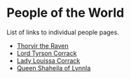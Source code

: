# People of the World

List of links to individual people pages.

* [Thorvir the Raven](./2-3-1-Thorvir_the_Raven.md)
* [Lord Tyrson Corrack](./2-3-2-Lord_Corrack.md)
* [Lady Louissa Corrack](./2-3-3-Lady_Corrack.md)
* [Queen Shaheila of Lynnla](./2-3-3-Queen_Shaheila.md)
